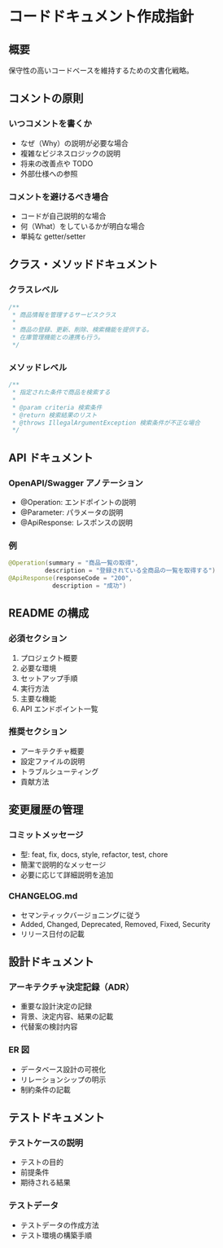 # コードドキュメント作成指針

## 概要
保守性の高いコードベースを維持するための文書化戦略。

## コメントの原則

### いつコメントを書くか
- なぜ（Why）の説明が必要な場合
- 複雑なビジネスロジックの説明
- 将来の改善点や TODO
- 外部仕様への参照

### コメントを避けるべき場合
- コードが自己説明的な場合
- 何（What）をしているかが明白な場合
- 単純な getter/setter

## クラス・メソッドドキュメント

### クラスレベル
```kotlin
/**
 * 商品情報を管理するサービスクラス
 * 
 * 商品の登録、更新、削除、検索機能を提供する。
 * 在庫管理機能との連携も行う。
 */
```

### メソッドレベル
```kotlin
/**
 * 指定された条件で商品を検索する
 * 
 * @param criteria 検索条件
 * @return 検索結果のリスト
 * @throws IllegalArgumentException 検索条件が不正な場合
 */
```

## API ドキュメント

### OpenAPI/Swagger アノテーション
- @Operation: エンドポイントの説明
- @Parameter: パラメータの説明
- @ApiResponse: レスポンスの説明

### 例
```kotlin
@Operation(summary = "商品一覧の取得", 
          description = "登録されている全商品の一覧を取得する")
@ApiResponse(responseCode = "200", 
            description = "成功")
```

## README の構成

### 必須セクション
1. プロジェクト概要
2. 必要な環境
3. セットアップ手順
4. 実行方法
5. 主要な機能
6. API エンドポイント一覧

### 推奨セクション
- アーキテクチャ概要
- 設定ファイルの説明
- トラブルシューティング
- 貢献方法

## 変更履歴の管理

### コミットメッセージ
- 型: feat, fix, docs, style, refactor, test, chore
- 簡潔で説明的なメッセージ
- 必要に応じて詳細説明を追加

### CHANGELOG.md
- セマンティックバージョニングに従う
- Added, Changed, Deprecated, Removed, Fixed, Security
- リリース日付の記載

## 設計ドキュメント

### アーキテクチャ決定記録（ADR）
- 重要な設計決定の記録
- 背景、決定内容、結果の記載
- 代替案の検討内容

### ER 図
- データベース設計の可視化
- リレーションシップの明示
- 制約条件の記載

## テストドキュメント

### テストケースの説明
- テストの目的
- 前提条件
- 期待される結果

### テストデータ
- テストデータの作成方法
- テスト環境の構築手順